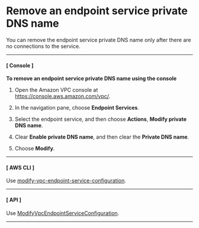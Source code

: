 # Remove an endpoint service private DNS name<a name="remove-vpc-endpoint-service-dns-name"></a>

You can remove the endpoint service private DNS name only after there are no connections to the service\.

------
#### [ Console ]

**To remove an endpoint service private DNS name using the console**

1. Open the Amazon VPC console at [https://console\.aws\.amazon\.com/vpc/](https://console.aws.amazon.com/vpc/)\.

1. In the navigation pane, choose **Endpoint Services**\.

1. Select the endpoint service, and then choose **Actions**, **Modify private DNS name**\. 

1. Clear **Enable private DNS name**, and then clear the **Private DNS name**\.

1. Choose **Modify**\.

------
#### [ AWS CLI ]

Use [modify\-vpc\-endpoint\-service\-configuration](https://docs.aws.amazon.com/cli/latest/reference/ec2/modify-vpc-endpoint-service-configuration.html)\.

------
#### [ API ]

Use [ModifyVpcEndpointServiceConfiguration](https://docs.aws.amazon.com/AWSEC2/latest/APIReference/API_ModifyVpcEndpointServiceConfiguration.html)\.

------